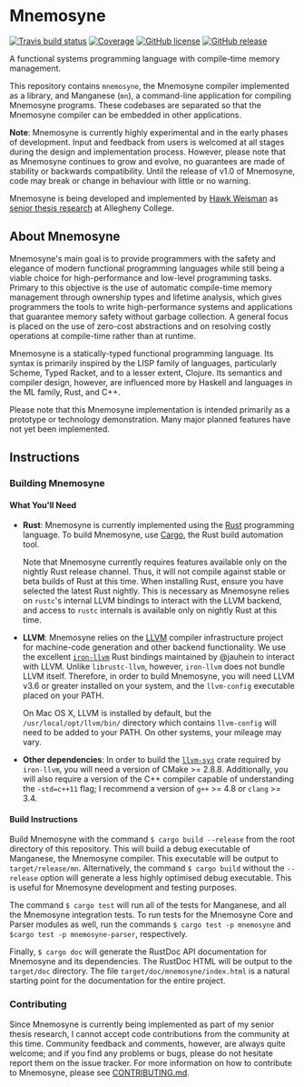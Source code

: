 Mnemosyne
=========

[![Travis build status](https://img.shields.io/travis/hawkw/mnemosyne/master.svg?style=flat-square)](https://travis-ci.org/hawkw/mnemosyne)
[![Coverage](https://img.shields.io/codecov/c/github/mnemosyne/master.svg?style=flat-square)](http://codecov.io/github/hawkw/mnemosyne?branch=master)
[![GitHub license](https://img.shields.io/github/license/hawkw/mnemosyne.svg?style=flat-square)](https://github.com/hawkw/mnemosyne/blob/master/LICENSE)
[![GitHub release](https://img.shields.io/github/release/hawkw/mnemosyne.svg?style=flat-square)](https://github.com/hawkw/mnemosyne/releases)

A functional systems programming language with compile-time memory management.

This repository contains `mnemosyne`, the Mnemosyne compiler implemented as a library, and Manganese (`mn`), a command-line application for compiling Mnemosyne programs. These codebases are separated so that the Mnemosyne compiler can be embedded in other applications.

**Note**: Mnemosyne is currently highly experimental and in the early phases of development. Input and feedback from users is welcomed at all stages during the design and implementation process. However, please note that as Mnemosyne continues to grow and evolve, no guarantees are made of stability or backwards compatibility. Until the release of v1.0 of Mnemosyne, code may break or change in behaviour with little or no warning.

Mnemosyne is being developed and implemented by [Hawk Weisman](http://hawkweisman.me) as [senior thesis research](https://github.com/hawkw/senior-thesis) at Allegheny College.


About Mnemosyne
---------------

Mnemosyne's main goal is to provide programmers with the safety and elegance of modern functional programming languages while still being a viable choice for high-performance and low-level programming tasks. Primary to this objective is the use of automatic compile-time memory management through ownership types and lifetime analysis, which gives programmers the tools to write high-performance systems and applications that guarantee memory safety without garbage collection. A general focus is placed on the use of zero-cost abstractions and on resolving costly operations at compile-time rather than at runtime.

Mnemosyne is a statically-typed functional programming language. Its syntax is primarily inspired by the LISP family of languages, particularly Scheme, Typed Racket, and to a lesser extent, Clojure. Its semantics and compiler design, however, are influenced more by Haskell and languages in the ML family, Rust, and C++.

Please note that this Mnemosyne implementation is intended primarily as a prototype or technology demonstration. Many major planned features have not yet been implemented.

Instructions
------------

### Building Mnemosyne

#### What You'll Need

+ **Rust**:
  Mnemosyne is currently implemented using the [Rust](http://www.rust-lang.org) programming language. To build Mnemosyne, use [Cargo](http://doc.crates.io/guide.html), the Rust build automation tool.

  Note that Mnemosyne currently requires features available only on the nightly Rust release channel. Thus, it will not compile against stable or beta builds of Rust at this time. When installing Rust, ensure you have selected the latest Rust nightly. This is necessary as Mnemosyne relies on `rustc`'s internal LLVM bindings to interact with the LLVM backend, and access to `rustc` internals is available only on nightly Rust at this time.
+ **LLVM**:
  Mnemosyne relies on the [LLVM](http://llvm.org) compiler infrastructure project for machine-code generation and other backend functionality. We use the excellent [`iron-llvm`](https://github.com/jauhien/iron-llvm) Rust bindings maintained by @jauhein to interact with LLVM. Unlike `librustc-llvm`, however, `iron-llvm` does not bundle LLVM itself. Therefore, in order to build Mnemosyne, you will need LLVM v3.6 or greater installed on your system, and the `llvm-config` executable placed on your PATH.

  On Mac OS X, LLVM is installed by default, but the `/usr/local/opt/llvm/bin/` directory which contains `llvm-config` will need to be added to your PATH. On other systems, your mileage may vary.
+ **Other dependencies**: In order to build the [`llvm-sys`](https://github.com/tari/llvm-sys.rs) crate required by `iron-llvm`, you will need a version of CMake >= 2.8.8. Additionally, you will also require a version of the C++ compiler capable of understanding the `-std=c++11` flag; I recommend a version of `g++` >= 4.8 or `clang` >= 3.4.

#### Build Instructions
Build Mnemosyne with the command `$ cargo build --release`  from the root directory of this repository. This will build a debug executable of Manganese, the Mnemosyne compiler. This executable will be output to `target/release/mn`. Alternatively, the command `$ cargo build` without the `--release` option will generate a less highly optimised debug executable. This is useful for Mnemosyne development and testing purposes.

The command `$ cargo test` will run all of the tests for Manganese, and all the Mnemosyne integration tests. To run tests for the Mnemosyne Core and Parser modules as well, run the commands `$ cargo test -p mnemosyne` and `$cargo test -p mnemosyne-parser`, respectively.

Finally, `$ cargo doc` will generate the RustDoc API documentation for Mnemosyne and its dependencies. The RustDoc HTML will be output to the `target/doc` directory. The file `target/doc/mnemosyne/index.html` is a natural starting point for the documentation for the entire project.

### Contributing

Since Mnemosyne is currently being implemented as part of my senior thesis research, I cannot accept code contributions from the community at this time. Community feedback and comments, however, are always quite welcome; and if you find any problems or bugs, please do not hesitate report them on the issue tracker. For more information on how to contribute to Mnemosyne, please see [CONTRIBUTING.md](https://github.com/hawkw/mnemosyne/blob/master/CONTRIBUTING.md).
